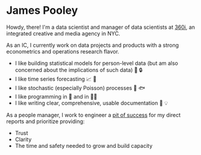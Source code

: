 # James Pooley

<!-- ![GitHub followers](https://img.shields.io/github/followers/jamespooley?label=Follow&style=social) ![Twitter Follow](https://img.shields.io/twitter/follow/jamspooley?label=Follow&style=social) -->

Howdy, there! I'm a data scientist and manager of data scientists at [360i](https://www.360i.com/), an integrated creative and media agency in NYC.

As an IC, I currently work on data projects and products with a strong econometrics and operations research flavor.

* I like building statistical models for person-level data (but am also concerned about the implications of such data) 👨 🔒
* I like time series forecasting 📈 🔮
* I like stochastic (especially Poisson) processes 🎲 🐟
* I like programming in 🐍 and in 🏴‍☠️
* I like writing clear, comprehensive, usable documentation 📝 💡

As a people manager, I work to engineer a [pit of success](https://www.auckland.ac.nz/en/news/2017/12/05/problem-solving-pits-of-success.html) for my direct reports and prioritize providing:

* Trust
* Clarity
* The time and safety needed to grow and build capacity
